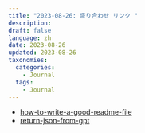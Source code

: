 ```yaml
---
title: "2023-08-26: 盛り合わせ リンク "
description: 
draft: false
language: zh
date: 2023-08-26
updated: 2023-08-26
taxonomies:
  categories:
    - Journal
  tags:
    - Journal
---
```


- [how-to-write-a-good-readme-file](https://www.freecodecamp.org/news/how-to-write-a-good-readme-file/)
- [return-json-from-gpt](https://betterprogramming.pub/return-json-from-gpt-65d40bfc2ef6)
